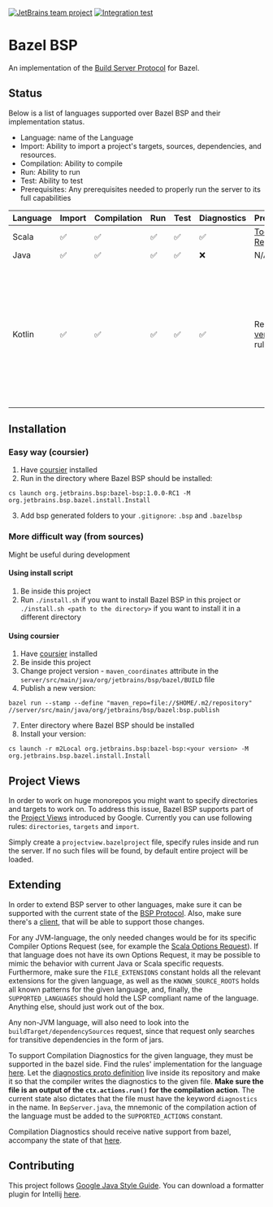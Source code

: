 [![JetBrains team project](http://jb.gg/badges/team.svg)](https://confluence.jetbrains.com/display/ALL/JetBrains+on+GitHub)
[![Integration test](https://github.com/JetBrains/bazel-bsp/actions/workflows/integration-test.yml/badge.svg)](https://github.com/JetBrains/bazel-bsp/actions/workflows/integration-test.yml)

# Bazel BSP
An implementation of the [Build Server Protocol](https://github.com/build-server-protocol/build-server-protocol) for Bazel.


## Status
Below is a list of languages supported over Bazel BSP and their implementation status.
- Language: name of the Language
- Import: Ability to import a project's targets, sources, dependencies, and resources.
- Compilation: Ability to compile
- Run: Ability to run
- Test: Ability to test
- Prerequisites: Any prerequisites needed to properly run the server to its full capabilities 

| Language | Import | Compilation | Run | Test | Diagnostics | Prerequisites | Notes |
| - | - | - | - | - | - | - | - |
| Scala | ✅ | ✅ | ✅ | ✅ | ✅ | [Toolchain Registration](docs/scala.md) | N/A |
| Java | ✅ | ✅ | ✅ | ✅ | ❌ | N/A | N/A |
| Kotlin | ✅ | ✅ | ✅ | ✅ | ✅ | Requires [this version](https://github.com/agluszak/rules_kotlin/tree/diagnostics-updated) of rules_kotlin | KotlinJS support is minimal and not advised without further setting changes. Java source files in a kotlin rule will not possess diagnostics. |


## Installation
### Easy way (coursier)
1. Have [coursier](https://get-coursier.io/docs/cli-installation) installed
2. Run in the directory where Bazel BSP should be installed: 
```
cs launch org.jetbrains.bsp:bazel-bsp:1.0.0-RC1 -M org.jetbrains.bsp.bazel.install.Install
```
3. Add bsp generated folders to your `.gitignore`: `.bsp` and `.bazelbsp`

### More difficult way (from sources)
Might be useful during development
#### Using install script
1. Be inside this project
2. Run `./install.sh` if you want to install Bazel BSP in this project or `./install.sh <path to the directory>` if you want to install it in a different directory

#### Using coursier
1. Have [coursier](https://get-coursier.io/docs/cli-installation) installed
2. Be inside this project
3. Change project version - `maven_coordinates` attribute in the `server/src/main/java/org/jetbrains/bsp/bazel/BUILD` file
4. Publish a new version: 
```
bazel run --stamp --define "maven_repo=file://$HOME/.m2/repository" //server/src/main/java/org/jetbrains/bsp/bazel:bsp.publish
```
7. Enter directory where Bazel BSP should be installed
8. Install your version:
```
cs launch -r m2Local org.jetbrains.bsp:bazel-bsp:<your version> -M org.jetbrains.bsp.bazel.install.Install
```


## Project Views
In order to work on huge monorepos you might want to specify directories and targets to work on. To address this issue, Bazel BSP supports part of the [Project Views](https://ij.bazel.build/docs/project-views.html) introduced by Google. Currently you can use following rules: `directories`, `targets` and `import`. 

Simply create a `projectview.bazelproject` file, specify rules inside and run the server. If no such files will be found, by default entire project will be loaded. 


## Extending
In order to extend BSP server to other languages, make sure it can be supported with the current state of the  [BSP Protocol](https://github.com/build-server-protocol/build-server-protocol/tree/master/docs). Also, make sure there's a [client](https://build-server-protocol.github.io/docs/implementations.html#build-clients), that will be able to support those changes.

For any JVM-language, the only needed changes would be for its specific Compiler Options Request (see, for example the [Scala Options Request](https://github.com/build-server-protocol/build-server-protocol/blob/master/docs/extensions/scala.md#scalac-options-request)). If that language does not have its own Options Request, it may be possible to mimic the behavior with current Java or Scala specific requests. Furthermore, make sure the `FILE_EXTENSIONS` constant holds all the relevant extensions for the given language, as well as the `KNOWN_SOURCE_ROOTS` holds all known patterns for the given language, and, finally, the `SUPPORTED_LANGUAGES` should hold the LSP compliant name of the language. Anything else, should just work out of the box.

Any non-JVM language, will also need to look into the `buildTarget/dependencySources` request, since that request only searches for transitive dependencies in the form of jars.

To support Compilation Diagnostics for the given language, they must be supported in the bazel side. Find the rules' implementation for the language [here](https://github.com/bazelbuild/). Let the [diagnostics proto definition](https://github.com/bazelbuild/rules_scala/blob/master/src/protobuf/io/bazel/rules_scala/diagnostics.proto) live inside its repository and make it so that the compiler writes the diagnostics to the given file. **Make sure the file is an output of the `ctx.actions.run()` for the compilation action**. The current state also dictates that the file must have the keyword `diagnostics` in the name. In `BepServer.java`, the mnemonic of the compilation action of the language must be added to the `SUPPORTED_ACTIONS` constant. 

Compilation Diagnostics should receive native support from bazel, accompany the state of that [here](https://github.com/bazelbuild/bazel/pull/11766).


## Contributing
This project follows [Google Java Style Guide](https://google.github.io/styleguide/javaguide.html). You can download a formatter plugin for Intellij [here](https://plugins.jetbrains.com/plugin/8527-google-java-format).

